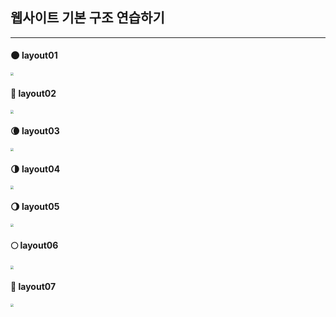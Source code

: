 ## 웹사이트 기본 구조 연습하기

------

#### :new_moon: layout01

<img src="C:\Users\adminX\Desktop\Homepage-Structure\HTML-BASIC-LAYOUT\layout01.JPG" style="zoom:33%;" />



#### :new_moon_with_face: layout02

<img src="C:\Users\adminX\Desktop\Homepage-Structure\HTML-BASIC-LAYOUT\layout02.JPG" style="zoom:33%;" />



#### :waning_crescent_moon: layout03

<img src="C:\Users\adminX\Desktop\Homepage-Structure\HTML-BASIC-LAYOUT\layout03.JPG" style="zoom:33%;" />



#### :last_quarter_moon: layout04

<img src="C:\Users\adminX\Desktop\Homepage-Structure\HTML-BASIC-LAYOUT\layout04.JPG" style="zoom:33%;" />



#### :waning_gibbous_moon: layout05

<img src="C:\Users\adminX\Desktop\Homepage-Structure\HTML-BASIC-LAYOUT\layout05.JPG" style="zoom:33%;" />



#### :full_moon: layout06

<img src="C:\Users\adminX\Desktop\Homepage-Structure\HTML-BASIC-LAYOUT\layout06.JPG" style="zoom:33%;" />



#### :full_moon_with_face: layout07

<img src="C:\Users\adminX\Desktop\Homepage-Structure\HTML-BASIC-LAYOUT\layout07.JPG" style="zoom:33%;" />
